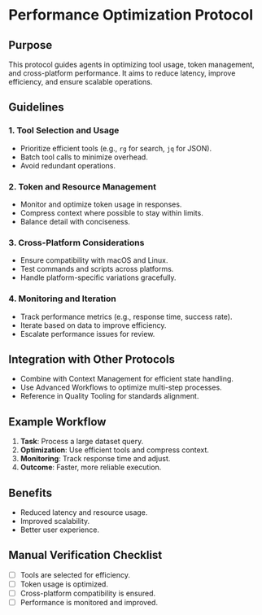 # Performance Optimization Protocol

## Purpose
This protocol guides agents in optimizing tool usage, token management, and cross-platform performance. It aims to reduce latency, improve efficiency, and ensure scalable operations.

## Guidelines

### 1. Tool Selection and Usage
- Prioritize efficient tools (e.g., `rg` for search, `jq` for JSON).
- Batch tool calls to minimize overhead.
- Avoid redundant operations.

### 2. Token and Resource Management
- Monitor and optimize token usage in responses.
- Compress context where possible to stay within limits.
- Balance detail with conciseness.

### 3. Cross-Platform Considerations
- Ensure compatibility with macOS and Linux.
- Test commands and scripts across platforms.
- Handle platform-specific variations gracefully.

### 4. Monitoring and Iteration
- Track performance metrics (e.g., response time, success rate).
- Iterate based on data to improve efficiency.
- Escalate performance issues for review.

## Integration with Other Protocols
- Combine with Context Management for efficient state handling.
- Use Advanced Workflows to optimize multi-step processes.
- Reference in Quality Tooling for standards alignment.

## Example Workflow
1. **Task**: Process a large dataset query.
2. **Optimization**: Use efficient tools and compress context.
3. **Monitoring**: Track response time and adjust.
4. **Outcome**: Faster, more reliable execution.

## Benefits
- Reduced latency and resource usage.
- Improved scalability.
- Better user experience.

## Manual Verification Checklist
- [ ] Tools are selected for efficiency.
- [ ] Token usage is optimized.
- [ ] Cross-platform compatibility is ensured.
- [ ] Performance is monitored and improved.